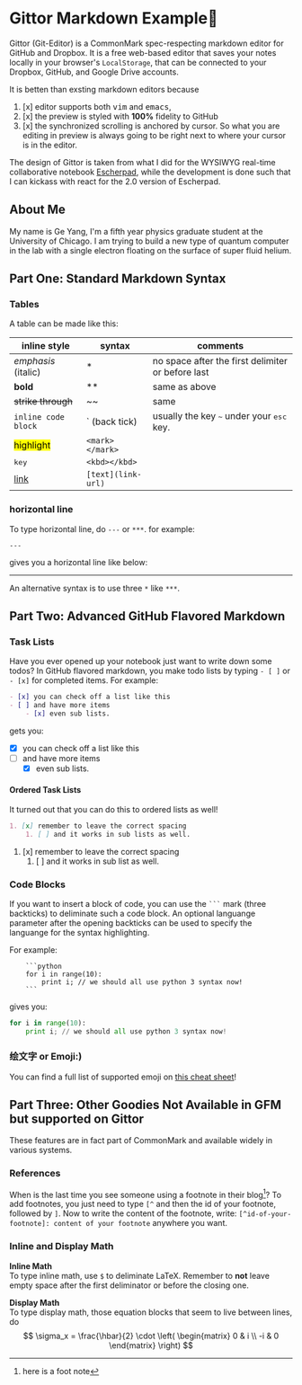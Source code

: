 # Gittor Markdown Example:tada:

Gittor (Git-Editor) is a CommonMark spec-respecting markdown editor for GitHub and Dropbox. It is a free web-based editor that saves your notes locally in your browser's `LocalStorage`, that can be connected to your Dropbox, GitHub, and Google Drive accounts.

It is betten than exsting markdown editors because

1. [x] editor supports both <kbd>vim</kbd> and <kbd>emacs</kbd>,
2. [x] the preview is styled with **100%** fidelity to GitHub
3. [x] the synchronized scrolling is anchored by cursor. So what you are editing in preview is always going to be right next to where your cursor is in the editor.

The design of Gittor is taken from what I did for the WYSIWYG real-time collaborative notebook [Escherpad](http://escherpad.com), while the development is done such that I can kickass with react for the 2.0 version of Escherpad.

## About Me

My name is Ge Yang, I'm a fifth year physics graduate student at the University of Chicago. I am trying to build a new type of quantum computer in the lab with a single electron floating on the surface of super fluid helium.

## Part One: Standard Markdown Syntax

### Tables

A table can be made like this:

| inline style            | syntax             | comments    |
| ----------------------- | ------------------ | ----------- |
| *emphasis* (italic)     | *                  | no space after the first delimiter or before last |
| **bold**                | **                 | same as above |
| ~~strike through~~      | ~~                 | same |
| `inline code block`     | \` (back tick)     | usually the key <kbd>~</kbd> under your <kbd>esc</kbd> key. |
| <mark>highlight</mark>  | `<mark></mark>`    |  |
| <kbd>key</kbd>          | `<kbd></kbd>`      |  |
| [link]()                | `[text](link-url)` |  |


### horizontal line
To type horizontal line, do `---` or `***`.
for example:
```
---
```
gives you a horizontal line like below:

---
An alternative syntax is to use three `*` like `***`.



## Part Two: Advanced GitHub Flavored Markdown
### Task Lists
Have you ever opened up your notebook just want to write down some todos? In GitHub flavored markdown, you make todo lists by typing `- [ ]` or `- [x]` for completed items. For example:

```markdown
- [x] you can check off a list like this
- [ ] and have more items
    - [x] even sub lists.
```
gets you:
- [x] you can check off a list like this
- [ ] and have more items
    - [x] even sub lists.

#### Ordered Task Lists
It turned out that you can do this to ordered lists as well!
```markdown
1. [x] remember to leave the correct spacing
    1. [ ] and it works in sub lists as well.
```

1. [x] remember to leave the correct spacing
    1. [ ] and it works in sub list as well.

### Code Blocks

If you want to insert a block of code, you can use the  <code>```</code> mark (three backticks) to deliminate such a code block. An optional languange parameter after the opening backticks can be used to specify the languange for the syntax highlighting.

For example:

```
    ```python
    for i in range(10):
        print i; // we should all use python 3 syntax now!
    ```
```
 gives you:

```python
for i in range(10):
    print i; // we should all use python 3 syntax now!
```
### 绘文字 or Emoji:)

You can find a full list of supported emoji on [this cheat sheet](http://www.emoji-cheat-sheet.com)!

## Part Three: Other Goodies Not Available in GFM but supported on Gittor

These features are in fact part of CommonMark and available widely in various systems.
### References
When is the last time you see someone using a footnote in their blog[^foot-note-1]? To add footnotes, you just need to type `[^` and then the id of your footnote, followed by `]`. Now to write the content of the footnote, write: `[^id-of-your-footnote]: content of your footnote` anywhere you want.

[^foot-note-1]: here is a foot note

### Inline and Display Math
**Inline Math**\
To type inline math, use `$` to deliminate LaTeX. Remember to **not** leave empty space after the first deliminator or before the closing one.

**Display Math**\
To type display math, those equation blocks that seem to live between lines, do
$$
\sigma_x = \frac{\hbar}{2} \cdot \left(
                                    \begin{matrix}
                                        0 & i \\
                                        -i & 0
                                    \end{matrix}
                                \right)
$$
